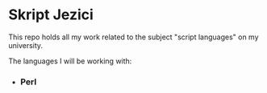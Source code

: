 # Skript Jezici

This repo holds all my work related to the subject "script languages" on my university.

The languages I will be working with:
* ### Perl
